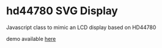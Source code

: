 # hd44780 SVG Display

Javascript class to mimic an LCD display based on HD44780

demo available [here](http://lhondareyte.free.fr/hd44780)
